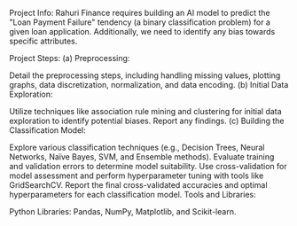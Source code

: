 Project Info:
Rahuri Finance requires building an AI model to predict the "Loan Payment Failure" tendency (a binary classification problem) for a given loan application. Additionally, we need to identify any bias towards specific attributes.

Project Steps:
(a) Preprocessing:

Detail the preprocessing steps, including handling missing values, plotting graphs, data discretization, normalization, and data encoding.
(b) Initial Data Exploration:

Utilize techniques like association rule mining and clustering for initial data exploration to identify potential biases. Report any findings.
(c) Building the Classification Model:

Explore various classification techniques (e.g., Decision Trees, Neural Networks, Naïve Bayes, SVM, and Ensemble methods).
Evaluate training and validation errors to determine model suitability.
Use cross-validation for model assessment and perform hyperparameter tuning with tools like GridSearchCV.
Report the final cross-validated accuracies and optimal hyperparameters for each classification model.
Tools and Libraries:

Python Libraries: Pandas, NumPy, Matplotlib, and Scikit-learn.
